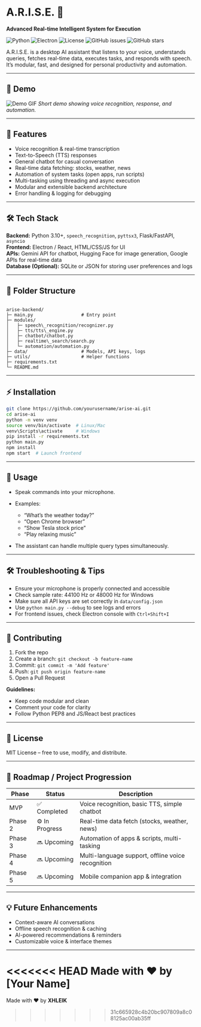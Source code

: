 # A.R.I.S.E. 🤖
**Advanced Real-time Intelligent System for Execution**  

![Python](https://img.shields.io/badge/Python-3.10+-blue) ![Electron](https://img.shields.io/badge/Electron-Frontend-green) ![License](https://img.shields.io/badge/License-MIT-yellow) ![GitHub issues](https://img.shields.io/github/issues/yourusername/arise-ai) ![GitHub stars](https://img.shields.io/github/stars/yourusername/arise-ai)

A.R.I.S.E. is a desktop AI assistant that listens to your voice, understands queries, fetches real-time data, executes tasks, and responds with speech. It’s modular, fast, and designed for personal productivity and automation.

---

## 🎥 Demo
![Demo GIF](https://via.placeholder.com/600x300.png?text=Demo+GIF+Here)
*Short demo showing voice recognition, response, and automation.*

---

## 🚀 Features

- Voice recognition & real-time transcription  
- Text-to-Speech (TTS) responses  
- General chatbot for casual conversation  
- Real-time data fetching: stocks, weather, news  
- Automation of system tasks (open apps, run scripts)  
- Multi-tasking using threading and async execution  
- Modular and extensible backend architecture  
- Error handling & logging for debugging  

---

## 🛠 Tech Stack

**Backend:** Python 3.10+, `speech_recognition`, `pyttsx3`, Flask/FastAPI, `asyncio`  
**Frontend:** Electron / React, HTML/CSS/JS for UI  
**APIs:** Gemini API for chatbot, Hugging Face for image generation, Google APIs for real-time data  
**Database (Optional):** SQLite or JSON for storing user preferences and logs  

---

## 📁 Folder Structure

```

arise-backend/
├─ main.py                  # Entry point
├─ modules/
│   ├─ speech\_recognition/recognizer.py
│   ├─ tts/tts\_engine.py
│   ├─ chatbot/chatbot.py
│   ├─ realtime\_search/search.py
│   └─ automation/automation.py
├─ data/                    # Models, API keys, logs
├─ utils/                   # Helper functions
├─ requirements.txt
└─ README.md

````

---

## ⚡ Installation

```bash
git clone https://github.com/yourusername/arise-ai.git
cd arise-ai
python -m venv venv
source venv/bin/activate  # Linux/Mac
venv\Scripts\activate     # Windows
pip install -r requirements.txt
python main.py
npm install
npm start  # Launch frontend
````

---

## 📌 Usage

* Speak commands into your microphone.
* Examples:

  * “What’s the weather today?”
  * “Open Chrome browser”
  * “Show Tesla stock price”
  * “Play relaxing music”
* The assistant can handle multiple query types simultaneously.

---

## 🛠 Troubleshooting & Tips

* Ensure your microphone is properly connected and accessible
* Check sample rate: 44100 Hz or 48000 Hz for Windows
* Make sure all API keys are set correctly in `data/config.json`
* Use `python main.py --debug` to see logs and errors
* For frontend issues, check Electron console with `Ctrl+Shift+I`

---

## 🤝 Contributing

1. Fork the repo
2. Create a branch: `git checkout -b feature-name`
3. Commit: `git commit -m 'Add feature'`
4. Push: `git push origin feature-name`
5. Open a Pull Request

**Guidelines:**

* Keep code modular and clean
* Comment your code for clarity
* Follow Python PEP8 and JS/React best practices

---

## 📜 License

MIT License – free to use, modify, and distribute.

---

## 🎯 Roadmap / Project Progression

| Phase   | Status         | Description                                       |
| ------- | -------------- | ------------------------------------------------- |
| MVP     | ✅ Completed    | Voice recognition, basic TTS, simple chatbot      |
| Phase 2 | ⚙️ In Progress | Real-time data fetch (stocks, weather, news)      |
| Phase 3 | 🔜 Upcoming    | Automation of apps & scripts, multi-tasking       |
| Phase 4 | 🔜 Upcoming    | Multi-language support, offline voice recognition |
| Phase 5 | 🔜 Upcoming    | Mobile companion app & integration                |

---

## 💡 Future Enhancements

* Context-aware AI conversations
* Offline speech recognition & caching
* AI-powered recommendations & reminders
* Customizable voice & interface themes

---

<<<<<<< HEAD
Made with ❤️ by **\[Your Name]**
=======
Made with ❤️ by **XHLEIK**
>>>>>>> 31c665928c4b20bc907809a8c08125ac00ab35ff

